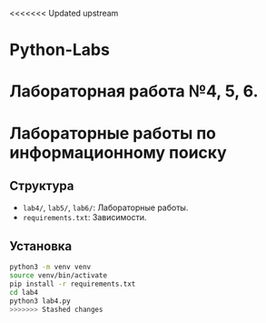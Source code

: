 <<<<<<< Updated upstream
# Python-Labs
Лабораторная работа №4, 5, 6.
=======
# Лабораторные работы по информационному поиску

## Структура
- `lab4/`, `lab5/`, `lab6/`: Лабораторные работы.
- `requirements.txt`: Зависимости.

## Установка
```bash
python3 -m venv venv
source venv/bin/activate
pip install -r requirements.txt
cd lab4
python3 lab4.py
>>>>>>> Stashed changes
